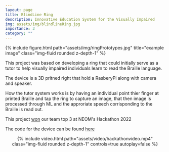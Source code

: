 ```yaml
---
layout: page
title: BlindLine Ring
description: Innovative Education System for the Visually Impaired
img: assets/img/blindlineRing.jpg
importance: 3
category: ""
---
```

<div class="row">
    <div class="col-sm mt-3 mt-md-0">
        {% include figure.html path="assets/img/ringPrototypes.jpg" title="example image" class="img-fluid rounded z-depth-1" %}
    </div>
</div>

This project was based on developing a ring that could initially serve as a tutor to help visually impaired individuals learn to read the Braille language.

The device is a 3D pritned right that hold a RasberyPi along with camera and speaker. 

How the tutor system works is by having an individual point thier finger at printed Braille and tap the ring to capture an image, that then image is processed through ML and the approriate speech corrisponding to the Braille is read out.


This project <a href="https://www.neom.com/en-us/newsroom/hackathon-winning-teams"> won</a> our team top 3 at NEOM's Hackathon 2022

The code for the device can be found <a href="https://github.com/KhalidAlnujaidi/NEOM-Hackathon-2022/blob/main/blindline.py"> here</a>
<center>
<div class="row">
    <div class="col-sm mt-3 mt-md-0">
        {% include video.html path="assets/video/hackathonvideo.mp4" class="img-fluid rounded z-depth-1" controls=true autoplay=false %}
    </div>
</div>
</center>


